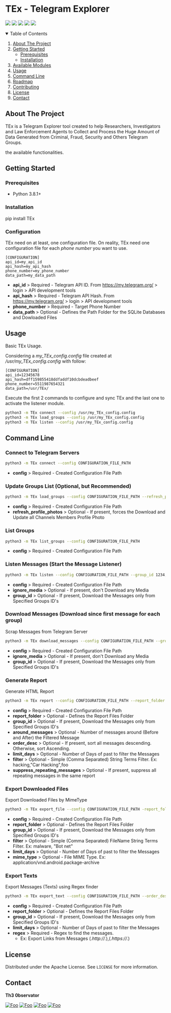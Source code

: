 # TEx - **T**elegram **E**xplorer

[![](https://img.shields.io/github/last-commit/guibacellar/TEx)](https://github.com/guibacellar/TEx/tree/main)
[![](https://img.shields.io/github/languages/code-size/guibacellar/TEx)](https://github.com/guibacellar/TEx/tree/main)
[![](https://img.shields.io/badge/Python-3.8+-green.svg)](https://www.python.org/downloads/)
[![](https://img.shields.io/badge/maintainer-Th3%200bservator-blue)](https://theobservator.net/)
[![](https://github.com/guibacellar/TEx/actions/workflows/cy.yml/badge.svg?branch=main)](https://github.com/guibacellar/TEx/actions/workflows/cy.yml)

<!-- TABLE OF CONTENTS -->
<details open="open">
  <summary>Table of Contents</summary>
  <ol>
    <li>
      <a href="#about-the-project">About The Project</a>
    </li>
    <li>
      <a href="#getting-started">Getting Started</a>
      <ul>
        <li><a href="#prerequisites">Prerequisites</a></li>
        <li><a href="#installation">Installation</a></li>
      </ul>
    </li>
    <li><a href="#available-modules">Available Modules</a></li>
    <li><a href="#usage">Usage</a></li>
    <li><a href="#command-line">Command Line</a></li>
    <li><a href="#roadmap">Roadmap</a></li>
    <li><a href="#contributing">Contributing</a></li>
    <li><a href="#license">License</a></li>
    <li><a href="#contact">Contact</a></li>
  </ol>
</details>



<!-- ABOUT THE PROJECT -->
## About The Project

TEx is a Telegram Explorer tool created to help Researchers, Investigators and Law Enforcement Agents to Collect and Process the Huge Amount of Data Generated from Criminal, Fraud, Security and Others Telegram Groups.

  the available functionalities.


<!-- GETTING STARTED -->
## Getting Started


### Prerequisites

 * Python 3.8.1+

### Installation
pip install TEx

### Configuration
TEx need on at least, one configuration file. On reality, TEx need one configuration file for each *phone number* you want to use.

```editorconfig
[CONFIGURATION]
api_id=my_api_id
api_hash=my_api_hash
phone_number=my_phone_number
data_path=my_data_path
```

* **api_id** > Required - Telegram API ID. From https://my.telegram.org/ > login > API development tools 
* **api_hash** > Required - Telegram API Hash. From https://my.telegram.org/ > login > API development tools
* **phone_number** > Required - Target Phone Number
* **data_path** > Optional - Defines the Path Folder for the SQLite Databases and Dowloaded Files

<!-- USAGE EXAMPLES -->
## Usage
Basic TEx Usage.

Considering a *my_TEx_config.config* file created at */usr/my_TEx_config.config* with follow:

```editorconfig
[CONFIGURATION]
api_id=12345678
api_hash=dff159855418ddfaddf10dcbdeadbeef
phone_number=5511987654321
data_path=/usr/TEx/
```

Execute the first 2 commands to configure and sync TEx and the last one to activate the listener module.

```bash
python3 -m TEx connect --config /usr/my_TEx_config.config
python3 -m TEx load_groups --config /usr/my_TEx_config.config
python3 -m TEx listen --config /usr/my_TEx_config.config
```

<!-- Command Line -->
## Command Line

### Connect to Telegram Servers
```bash
python3 -m TEx connect --config CONFIGURATION_FILE_PATH
```
  * **config** > Required - Created Configuration File Path

### Update Groups List (Optional, but Recommended)
```bash
python3 -m TEx load_groups --config CONFIGURATION_FILE_PATH --refresh_profile_photos
```

  * **config** > Required - Created Configuration File Path
  * **refresh_profile_photos** > Optional - If present, forces the Download and Update all Channels Members Profile Photo

### List Groups
```bash
python3 -m TEx list_groups --config CONFIGURATION_FILE_PATH 
```

  * **config** > Required - Created Configuration File Path

### Listen Messages (Start the Message Listener)
```bash
python3 -m TEx listen --config CONFIGURATION_FILE_PATH --group_id 1234,5678
```

  * **config** > Required - Created Configuration File Path
  * **ignore_media** > Optional - If present, don't Download any Media
  * **group_id** > Optional - If present, Download the Messages only from Specified Groups ID's

### Download Messages (Download since first message for each group)
Scrap Messages from Telegram Server
```bash
python3 -m TEx download_messages --config CONFIGURATION_FILE_PATH --group_id 1234,5678
```

  * **config** > Required - Created Configuration File Path
  * **ignore_media** > Optional - If present, don't Download any Media
  * **group_id** > Optional - If present, Download the Messages only from Specified Groups ID's

### Generate Report
Generate HTML Report
```bash
python3 -m TEx report --config CONFIGURATION_FILE_PATH --report_folder REPORT_FOLDER_PATH --group_id * --around_messages NUM --order_desc --limit_days 3 --filter FILTER_EXPRESSION_1,FILTER_EXPRESSION_2,FILTER_EXPRESSION_N
```
  * **config** > Required - Created Configuration File Path
  * **report_folder** > Optional - Defines the Report Files Folder
  * **group_id** > Optional - If present, Download the Messages only from Specified Groups ID's
  * **around_messages** > Optional - Number of messages around (Before and After) the Filtered Message
  * **order_desc** > Optional - If present, sort all messages descending. Otherwise, sort Ascending.
  * **limit_days** > Optional - Number of Days of past to filter the Messages
  * **filter** > Optional - Simple (Comma Separated) String Terms Filter. Ex: hacking,"Car Hacking",foo
  * **suppress_repeating_messages** > Optional - If present, suppress all repeating messages in the same report

### Export Downloaded Files
Export Downloaded Files by MimeType
```bash
python3 -m TEx export_file --config CONFIGURATION_FILE_PATH -report_folder REPORT_FOLDER_PATH --group_id * --filter * --limit_days 3 --mime_type text/plain
```
  * **config** > Required - Created Configuration File Path
  * **report_folder** > Optional - Defines the Report Files Folder
  * **group_id** > Optional - If present, Download the Messages only from Specified Groups ID's
  * **filter** > Optional - Simple (Comma Separated) FileName String Terms Filter. Ex: malware, "Bot net"
  * **limit_days** > Optional - Number of Days of past to filter the Messages
  * **mime_type** > Optional - File MIME Type. Ex: application/vnd.android.package-archive

### Export Texts
Export Messages (Texts) using Regex finder
```bash
python3 -m TEx export_text --config CONFIGURATION_FILE_PATH --order_desc --limit_days 3 --regex REGEX --report_folder REPORT_FOLDER_PATH --group_id *
```
  * **config** > Required - Created Configuration File Path
  * **report_folder** > Optional - Defines the Report Files Folder
  * **group_id** > Optional - If present, Download the Messages only from Specified Groups ID's
  * **limit_days** > Optional - Number of Days of past to filter the Messages
  * **regex** > Required - Regex to find the messages. 
    * Ex: Export Links from Messages (.*http://.*),(.*https://.*)

<!-- LICENSE -->
## License

Distributed under the Apache License. See `LICENSE` for more information.


<!-- CONTACT -->
## Contact

**Th3 0bservator**

[![Foo](https://img.shields.io/badge/RSS-FFA500?style=for-the-badge&logo=rss&logoColor=white)](https://www.theobservator.net/) 
[![Foo](https://img.shields.io/badge/Twitter-1DA1F2?style=for-the-badge&logo=twitter&logoColor=white)](https://twitter.com/th3_0bservator) 
[![Foo](https://img.shields.io/badge/GitHub-100000?style=for-the-badge&logo=github&logoColor=white)](https://github.com/guibacellar/) 
[![Foo](https://img.shields.io/badge/LinkedIn-0077B5?style=for-the-badge&logo=linkedin&logoColor=white)](https://www.linkedin.com/in/guilherme-bacellar/)
